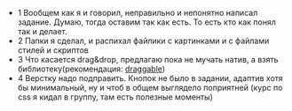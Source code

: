  - 1 Вообщем как я и говорил, неправильно и непонятно написал задание.
Думаю, тогда оставим так как есть. То есть кто как понял так и делает.
 - 2 Папки я сделал, и распихал файлики с картинками и с файлами стилей и скриптов
 - 3 Что касается drag&drop, предлагаю пока не мучать натив, а взять библиотеку(рекомендация: [draggable](https://shopify.github.io/draggable/))
 - 4 Верстку надо подправить. Кнопок не было в задании, адаптив хотя бы минимальный, ну и чтоб в общем выглядело поприятней (курс по css я кидал в группу, там есть полезные моменты)
